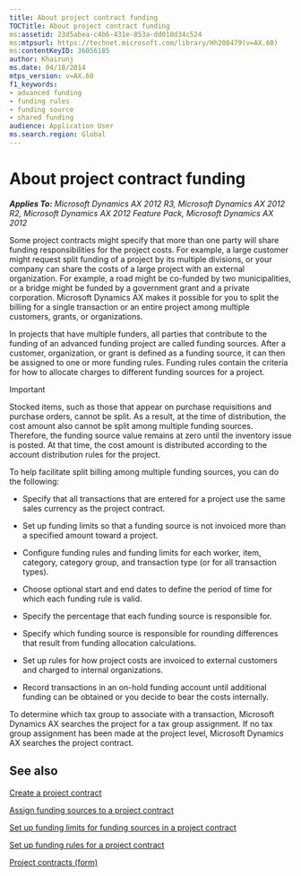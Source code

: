 ```yaml
---
title: About project contract funding
TOCTitle: About project contract funding
ms:assetid: 23d5abea-c4b6-431e-853a-dd010d34c524
ms:mtpsurl: https://technet.microsoft.com/library/Hh208479(v=AX.60)
ms:contentKeyID: 36056185
author: Khairunj
ms.date: 04/18/2014
mtps_version: v=AX.60
f1_keywords:
- advanced funding
- funding rules
- funding source
- shared funding
audience: Application User
ms.search.region: Global
---
```


# About project contract funding 


_**Applies To:** Microsoft Dynamics AX 2012 R3, Microsoft Dynamics AX 2012 R2, Microsoft Dynamics AX 2012 Feature Pack, Microsoft Dynamics AX 2012_

Some project contracts might specify that more than one party will share funding responsibilities for the project costs. For example, a large customer might request split funding of a project by its multiple divisions, or your company can share the costs of a large project with an external organization. For example, a road might be co-funded by two municipalities, or a bridge might be funded by a government grant and a private corporation. Microsoft Dynamics AX makes it possible for you to split the billing for a single transaction or an entire project among multiple customers, grants, or organizations.

In projects that have multiple funders, all parties that contribute to the funding of an advanced funding project are called funding sources. After a customer, organization, or grant is defined as a funding source, it can then be assigned to one or more funding rules. Funding rules contain the criteria for how to allocate charges to different funding sources for a project.


> [!IMPORTANT]
> <P>Stocked items, such as those that appear on purchase requisitions and purchase orders, cannot be split. As a result, at the time of distribution, the cost amount also cannot be split among multiple funding sources. Therefore, the funding source value remains at zero until the inventory issue is posted. At that time, the cost amount is distributed according to the account distribution rules for the project.</P>



To help facilitate split billing among multiple funding sources, you can do the following:

  - Specify that all transactions that are entered for a project use the same sales currency as the project contract.

  - Set up funding limits so that a funding source is not invoiced more than a specified amount toward a project.

  - Configure funding rules and funding limits for each worker, item, category, category group, and transaction type (or for all transaction types).

  - Choose optional start and end dates to define the period of time for which each funding rule is valid.

  - Specify the percentage that each funding source is responsible for.

  - Specify which funding source is responsible for rounding differences that result from funding allocation calculations.

  - Set up rules for how project costs are invoiced to external customers and charged to internal organizations.

  - Record transactions in an on-hold funding account until additional funding can be obtained or you decide to bear the costs internally.

To determine which tax group to associate with a transaction, Microsoft Dynamics AX searches the project for a tax group assignment. If no tax group assignment has been made at the project level, Microsoft Dynamics AX searches the project contract.

## See also

[Create a project contract](create-a-project-contract.md)

[Assign funding sources to a project contract](assign-funding-sources-to-a-project-contract.md)

[Set up funding limits for funding sources in a project contract](set-up-funding-limits-for-funding-sources-in-a-project-contract.md)

[Set up funding rules for a project contract](set-up-funding-rules-for-a-project-contract.md)

[Project contracts (form)](https://technet.microsoft.com/library/aa586038\(v=ax.60\))

  


